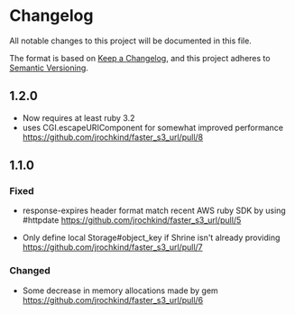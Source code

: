 # Changelog

All notable changes to this project will be documented in this file.

The format is based on [Keep a Changelog](https://keepachangelog.com/en/1.0.0/),
and this project adheres to [Semantic Versioning](https://semver.org/spec/v2.0.0.html).

## 1.2.0

- Now requires at least ruby 3.2
- uses CGI.escapeURIComponent for somewhat improved performance https://github.com/jrochkind/faster_s3_url/pull/8

## 1.1.0

### Fixed

- response-expires header format match recent AWS ruby SDK by using #httpdate https://github.com/jrochkind/faster_s3_url/pull/5

- Only define local Storage#object_key if Shrine isn't already providing https://github.com/jrochkind/faster_s3_url/pull/7

### Changed

- Some decrease in memory allocations made by gem https://github.com/jrochkind/faster_s3_url/pull/6
